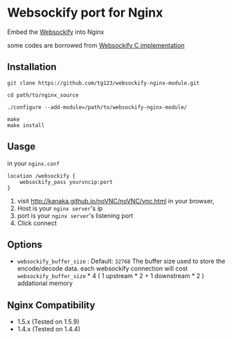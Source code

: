 Websockify port for Nginx
=========================

Embed the [Websockify](https://github.com/kanaka/websockify/) into Nginx

some codes are borrowed from [Websockify C implementation](https://github.com/kanaka/websockify/tree/master/other)


Installation
------------
    

    git clone https://github.com/tg123/websockify-nginx-module.git
    
    cd path/to/nginx_source
    
    ./configure --add-module=/path/to/websockify-nginx-module/
    
    make
    make install


Uasge
-----

  in your `nginx.conf`
  
    location /websockify {
        websockify_pass yourvncip:port
    }

    

  1. visit <http://kanaka.github.io/noVNC/noVNC/vnc.html> in your browser, 
  1. Host is your `nginx server`'s ip
  1. port is your `nginx server`'s listening port
  1. Click connect

Options
-------

  * `websockify_buffer_size`  :  Default: `32768` 
    The buffer size used to store the encode/decode data.
    each websockify connection will cost `websockify_buffer_size` * 4 ( 1 upstream * 2 + 1 downstream * 2 ) addational memory


Nginx Compatibility
-------------------

 * 1.5.x (Tested on 1.5.9)
 * 1.4.x (Tested on 1.4.4)
